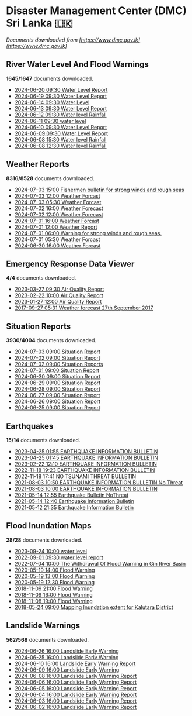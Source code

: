 # Disaster Management Center (DMC) Sri Lanka :sri_lanka:

*Documents downloaded from [https://www.dmc.gov.lk](https://www.dmc.gov.lk)*

## River Water Level And Flood Warnings

**1645/1647** documents downloaded.

* [2024-06-20 09:30 Water Level Report](data/river-water-level-and-flood-warnings/20240620.0930.water-level-report.pdf)
* [2024-06-19 09:30 Water Level Report](data/river-water-level-and-flood-warnings/20240619.0930.water-level-report.pdf)
* [2024-06-14 09:30 Water Level](data/river-water-level-and-flood-warnings/20240614.0930.water-level.pdf)
* [2024-06-13 09:30 Water Level Report](data/river-water-level-and-flood-warnings/20240613.0930.water-level-report.pdf)
* [2024-06-12 09:30 Water level  Rainfall](data/river-water-level-and-flood-warnings/20240612.0930.water-level-rainfall.pdf)
* [2024-06-11 09:30 water level](data/river-water-level-and-flood-warnings/20240611.0930.water-level.pdf)
* [2024-06-10 09:30 Water Level Report](data/river-water-level-and-flood-warnings/20240610.0930.water-level-report.pdf)
* [2024-06-09 09:30 Water Level Report](data/river-water-level-and-flood-warnings/20240609.0930.water-level-report.pdf)
* [2024-06-08 15:30 Water level  Rainfall](data/river-water-level-and-flood-warnings/20240608.1530.water-level-rainfall.pdf)
* [2024-06-08 12:30 Water level  Rainfall](data/river-water-level-and-flood-warnings/20240608.1230.water-level-rainfall.pdf)

## Weather Reports

**8316/8528** documents downloaded.

* [2024-07-03 15:00 Fishermen bulletin for strong winds and rough seas](data/weather-reports/20240703.1500.fishermen-bulletin-for-strong-winds-and-rough-seas.pdf)
* [2024-07-03 12:00 Weather Forcast](data/weather-reports/20240703.1200.weather-forcast.pdf)
* [2024-07-03 05:30 Weather Forcast](data/weather-reports/20240703.0530.weather-forcast.pdf)
* [2024-07-02 16:00 Weather Forecast](data/weather-reports/20240702.1600.weather-forecast.pdf)
* [2024-07-02 12:00 Weather Forecast](data/weather-reports/20240702.1200.weather-forecast.pdf)
* [2024-07-01 16:00 Weather Forcast](data/weather-reports/20240701.1600.weather-forcast.pdf)
* [2024-07-01 12:00 Weather Report](data/weather-reports/20240701.1200.weather-report.pdf)
* [2024-07-01 06:00 Warning for strong winds and rough seas.](data/weather-reports/20240701.0600.warning-for-strong-winds-and-rough-seas.pdf)
* [2024-07-01 05:30 Weather Forcast](data/weather-reports/20240701.0530.weather-forcast.pdf)
* [2024-06-30 16:00 Weather Forcast](data/weather-reports/20240630.1600.weather-forcast.pdf)

## Emergency Response Data Viewer

**4/4** documents downloaded.

* [2023-03-27 09:30 Air Quality Report](data/emergency-response-data-viewer/20230327.0930.air-quality-report.pdf)
* [2023-02-22 10:00 Air Quality Report](data/emergency-response-data-viewer/20230222.1000.air-quality-report.pdf)
* [2023-01-27 12:00 Air Quality Report](data/emergency-response-data-viewer/20230127.1200.air-quality-report.pdf)
* [2017-09-27 05:31 Weather forecast 27th September 2017](data/emergency-response-data-viewer/20170927.0531.weather-forecast-27th-september-2017.pdf)

## Situation Reports

**3930/4004** documents downloaded.

* [2024-07-03 09:00 Situation Report](data/situation-reports/20240703.0900.situation-report.pdf)
* [2024-07-02 09:00 Situation Report](data/situation-reports/20240702.0900.situation-report.pdf)
* [2024-07-02 09:00 Situation Reports](data/situation-reports/20240702.0900.situation-reports.pdf)
* [2024-07-01 09:00 Situation Report](data/situation-reports/20240701.0900.situation-report.pdf)
* [2024-06-30 09:00 Situation Report](data/situation-reports/20240630.0900.situation-report.pdf)
* [2024-06-29 09:00 Situation Report](data/situation-reports/20240629.0900.situation-report.pdf)
* [2024-06-28 09:00 Situation Report](data/situation-reports/20240628.0900.situation-report.pdf)
* [2024-06-27 09:00 Situation Report](data/situation-reports/20240627.0900.situation-report.pdf)
* [2024-06-26 09:00 Situation Report](data/situation-reports/20240626.0900.situation-report.pdf)
* [2024-06-25 09:00 Situation Report](data/situation-reports/20240625.0900.situation-report.pdf)

## Earthquakes

**15/14** documents downloaded.

* [2023-04-25 01:55 EARTHQUAKE INFORMATION BULLETIN](data/earthquakes/20230425.0155.earthquake-information-bulletin.pdf)
* [2023-04-25 01:45 EARTHQUAKE INFORMATION BULLETIN](data/earthquakes/20230425.0145.earthquake-information-bulletin.pdf)
* [2023-02-22 12:10 EARTHQUAKE INFORMATION BULLETIN](data/earthquakes/20230222.1210.earthquake-information-bulletin.pdf)
* [2022-11-18 19:23 EARTHQUAKE INFORMATION BULLETIN](data/earthquakes/20221118.1923.earthquake-information-bulletin.pdf)
* [2022-11-18 17:41 NO TSUNAMI THREAT BULLETIN](data/earthquakes/20221118.1741.no-tsunami-threat-bulletin.pdf)
* [2021-08-03 10:50 EARTHQUAKE INFORMATION BULLETIN No Threat](data/earthquakes/20210803.1050.earthquake-information-bulletin-no-threat.pdf)
* [2021-08-03 10:00 EARTHQUAKE INFORMATION BULLETIN](data/earthquakes/20210803.1000.earthquake-information-bulletin.pdf)
* [2021-05-14 12:55 Earthquake Bulletin NoThreat](data/earthquakes/20210514.1255.earthquake-bulletin-nothreat.pdf)
* [2021-05-14 12:40 Earthquake Information Bulletin](data/earthquakes/20210514.1240.earthquake-information-bulletin.pdf)
* [2021-05-12 21:35 Earthquake Information Bulletin](data/earthquakes/20210512.2135.earthquake-information-bulletin.pdf)

## Flood Inundation Maps

**28/28** documents downloaded.

* [2023-09-24 10:00 water level](data/flood-inundation-maps/20230924.1000.water-level.pdf)
* [2022-09-01 09:30 water level report](data/flood-inundation-maps/20220901.0930.water-level-report.pdf)
* [2022-07-04 10:00 The Withdrawal Of Flood Warning in Gin River Basin](data/flood-inundation-maps/20220704.1000.the-withdrawal-of-flood-warning-in-gin-river-basin.pdf)
* [2020-05-19 14:00 Flood Warning](data/flood-inundation-maps/20200519.1400.flood-warning.pdf)
* [2020-05-19 13:00 Flood Warning](data/flood-inundation-maps/20200519.1300.flood-warning.pdf)
* [2020-05-19 12:30 Flood Warning](data/flood-inundation-maps/20200519.1230.flood-warning.pdf)
* [2018-11-09 21:00 Flood Warning](data/flood-inundation-maps/20181109.2100.flood-warning.PDF)
* [2018-11-09 16:00 Flood Warning](data/flood-inundation-maps/20181109.1600.flood-warning.PDF)
* [2018-11-08 19:00 Flood Warning](data/flood-inundation-maps/20181108.1900.flood-warning.PDF)
* [2018-05-24 09:00 Mapping Inundation extent for Kalutara District](data/flood-inundation-maps/20180524.0900.mapping-inundation-extent-for-kalutara-district.pdf)

## Landslide Warnings

**562/568** documents downloaded.

* [2024-06-26 16:00 Landslide Early Warning](data/landslide-warnings/20240626.1600.landslide-early-warning.pdf)
* [2024-06-25 16:00 Landslide Early Warning](data/landslide-warnings/20240625.1600.landslide-early-warning.pdf)
* [2024-06-10 16:00 Landslide Early Warning Report](data/landslide-warnings/20240610.1600.landslide-early-warning-report.pdf)
* [2024-06-09 16:00 Landslide Early Warning](data/landslide-warnings/20240609.1600.landslide-early-warning.pdf)
* [2024-06-08 16:00 Landslide Early Warning Report](data/landslide-warnings/20240608.1600.landslide-early-warning-report.pdf)
* [2024-06-06 16:00 Landslide Early Warning Report](data/landslide-warnings/20240606.1600.landslide-early-warning-report.pdf)
* [2024-06-05 16:00 Landslide Early Warning Report](data/landslide-warnings/20240605.1600.landslide-early-warning-report.pdf)
* [2024-06-04 16:00 Landslide Early Warning Report](data/landslide-warnings/20240604.1600.landslide-early-warning-report.pdf)
* [2024-06-03 16:00 Landslide Early Warning Report](data/landslide-warnings/20240603.1600.landslide-early-warning-report.pdf)
* [2024-06-02 16:00 Landslide Early Warning Report](data/landslide-warnings/20240602.1600.landslide-early-warning-report.pdf)
